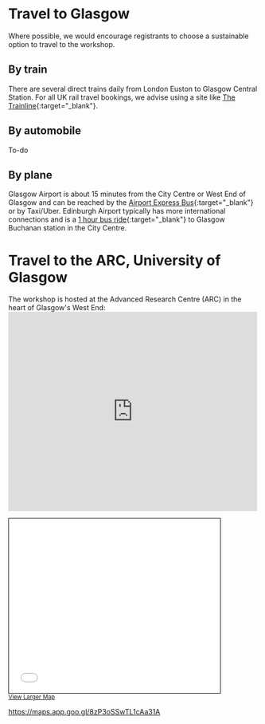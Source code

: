 # Travel to Glasgow
Where possible, we would encourage registrants to choose a sustainable option to travel to the workshop.
## By train
There are several direct trains daily from London Euston to Glasgow Central Station. For all UK rail travel bookings, we advise using a site like [The Trainline](https://www.thetrainline.com/){:target="_blank"}.
## By automobile
To-do
## By plane
Glasgow Airport is about 15 minutes from the City Centre or West End of Glasgow and can be reached by the [Airport Express Bus](https://www.glasgowairport.com/to-and-from/bus/){:target="_blank"} or by Taxi/Uber. Edinburgh Airport typically has more international connections and is a [1 hour bus ride](https://www.edinburghairport.com/transport-links/buses-and-coaches/glasgow-bus-links){:target="_blank"}  to Glasgow Buchanan station in the City Centre.

# Travel to the ARC, University of Glasgow
The workshop is hosted at the Advanced Research Centre (ARC) in the heart of Glasgow's West End:
<embed type="text/html" src="https://maps.app.goo.gl/8zP3oSSwTL1cAa31A" width="500" height="400">
<iframe width="425" height="350" frameborder="0" scrolling="no" marginheight="0" marginwidth="0" src="[https://maps.app.goo.gl/8zP3oSSwTL1cAa31A](https://maps.app.goo.gl/8zP3oSSwTL1cAa31A)" style="border: 1px solid black"></iframe><br/><small><a href="https://maps.app.goo.gl/8zP3oSSwTL1cAa31A;layers=N">View Larger Map</a></small>

https://maps.app.goo.gl/8zP3oSSwTL1cAa31A


